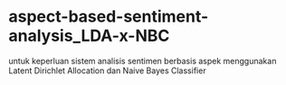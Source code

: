 # aspect-based-sentiment-analysis_LDA-x-NBC
untuk keperluan sistem analisis sentimen berbasis aspek menggunakan Latent Dirichlet Allocation dan Naive Bayes Classifier
